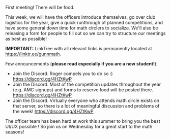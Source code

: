 First meeting! There will be food.

This week, we will have the officers introduce themselves, go over club logistics for the year, give a quick runthrough of planned competitions, and have some general down time for math circlers to socialize. We'll also be releasing a form for people to fill out so we can try to structure our meetings as best as possible!

**IMPORTANT:** LinkTree with all relevant links is permanently located at https://linktr.ee/gunnmath.

Few announcements (**please read especially if you are a new student!**):
- Join the Discord. Roger compels you to do so :)  https://discord.gg/4HZtKwP
- Join the Discord. Most of the competition updates throughout the year (e.g. AMC signups) and forms to reserve food will be posted there. https://discord.gg/4HZtKwP
- Join the Discord. Virtually everyone who attends math circle exists on that server, so there is a lot of meaningful discussion and problems of the week! https://discord.gg/4HZtKwP

The officer team has been hard at work this summer to bring you the best UI/UX possible ! So join us on Wednesday for a great start to the math seasons!
